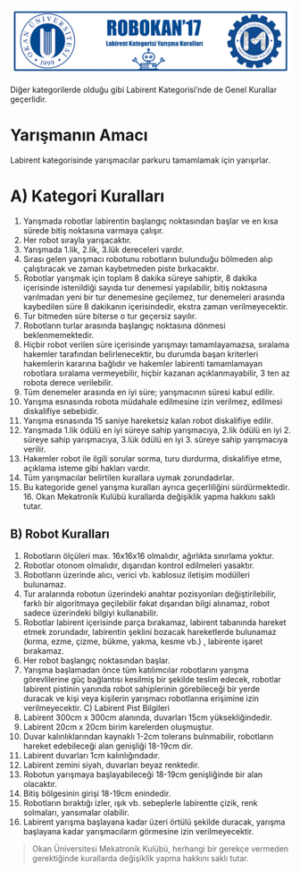 ![Title Image](img/labirent/title.png)

Diğer kategorilerde olduğu gibi Labirent Kategorisi’nde de Genel Kurallar geçerlidir.

# Yarışmanın Amacı
Labirent kategorisinde yarışmacılar parkuru tamamlamak için yarışırlar.

# A) Kategori Kuralları

1. Yarışmada robotlar labirentin başlangıç noktasından başlar ve en kısa sürede bitiş noktasına varmaya çalışır.
2. Her robot sırayla yarışacaktır.
3. Yarışmada 1.lik, 2.lik, 3.lük dereceleri vardır.
4. Sırası gelen yarışmacı robotunu robotların bulunduğu bölmeden alıp çalıştıracak ve
zaman kaybetmeden piste bırkacaktır.
5. Robotlar yarışmak için toplam 8 dakika süreye sahiptir, 8 dakika içerisinde istenildiği
sayıda tur denemesi yapılabilir, bitiş noktasına varılmadan yeni bir tur denemesine geçilemez, tur denemeleri arasında kaybedilen süre 8 dakikanın içerisindedir, ekstra zaman verilmeyecektir.
6. Tur bitmeden süre biterse o tur geçersiz sayılır.
7. Robotların turlar arasında başlangıç noktasına dönmesi beklenmemektedir.
8. Hiçbir robot verilen süre içerisinde yarışmayı tamamlayamazsa, sıralama hakemler
tarafından belirlenecektir, bu durumda başarı kriterleri hakemlerin kararına bağlıdır ve hakemler labirenti tamamlamayan robotlara sıralama vermeyebilir, hiçbir kazanan açıklanmayabilir, 3 ten az robota derece verilebilir.
9. Tüm denemeler arasında en iyi süre; yarışmacının süresi kabul edilir.
10. Yarışma esnasında robota müdahale edilmesine izin verilmez, edilmesi diskalifiye
sebebidir.
11. Yarışma esnasında 15 saniye hareketsiz kalan robot diskalifiye edilir.
12. Yarışmada 1.lik ödülü en iyi süreye sahip yarışmacıya, 2.lik ödülü en iyi 2. süreye sahip
yarışmacıya, 3.lük ödülü en iyi 3. süreye sahip yarışmacıya verilir.
13. Hakemler robot ile ilgili sorular sorma, turu durdurma, diskalifiye etme, açıklama isteme
gibi hakları vardır.
14. Tüm yarışmacılar belirtilen kurallara uymak zorundadırlar.
15. Bu kategoride genel yarışma kuralları ayrıca geçerliliğini sürdürmektedir. 16. Okan Mekatronik Kulübü kurallarda değişiklik yapma hakkını saklı tutar.

## B) Robot Kuralları
1. Robotların ölçüleri max. 16x16x16 olmalıdır, ağırlıkta sınırlama yoktur.
2. Robotlar otonom olmalıdır, dışarıdan kontrol edilmeleri yasaktır.
3. Robotların üzerinde alıcı, verici vb. kablosuz iletişim modülleri bulunamaz.
4. Tur aralarında robotun üzerindeki anahtar pozisyonları değiştirilebilir, farklı bir
algoritmaya geçilebilir fakat dışarıdan bilgi alınamaz, robot sadece üzerindeki bilgiyi
kullanabilir.
5. Robotlar labirent içerisinde parça bırakamaz, labirent tabanında hareket etmek
zorundadır, labirentin şeklini bozacak hareketlerde bulunamaz (kırma, ezme, çizme,
bükme, yakma, kesme vb.) , labirente işaret bırakamaz.
6. Her robot başlangıç noktasından başlar.
7. Yarışma başlamadan önce tüm katılımcılar robotlarını yarışma görevlilerine güç bağlantısı
kesilmiş bir şekilde teslim edecek, robotlar labirent pistinin yanında robot sahiplerinin görebileceği bir yerde duracak ve kişi veya kişilerin yarışmacı robotlarına erişimine izin verilmeyecektir.
C) Labirent Pist Bilgileri
1. Labirent 300cm x 300cm alanında, duvarları 15cm yüksekliğindedir.
2. Labirent 20cm x 20cm birim karelerden oluşmuştur.
3. Duvar kalınlıklarından kaynaklı 1-2cm tolerans bulnmabilir, robotların hareket
edebileceği alan genişliği 18-19cm dir.
4. Labirent duvarları 1cm kalınlığındadır.
5. Labirent zemini siyah, duvarları beyaz renktedir.
6. Robotun yarışmaya başlayabileceği 18-19cm genişliğinde bir alan olacaktır.
7. Bitiş bölgesinin girişi 18-19cm enindedir.
8. Robotların bıraktığı izler, ışık vb. sebeplerle labirentte çizik, renk solmaları, yansımalar
olabilir.
9. Labirent yarışma başlayana kadar üzeri örtülü şekilde duracak, yarışma başlayana kadar
yarışmacıların görmesine izin verilmeyecektir.

> Okan Üniversitesi Mekatronik Kulübü, herhangi bir gerekçe vermeden gerektiğinde kurallarda değişiklik yapma hakkını saklı tutar.
